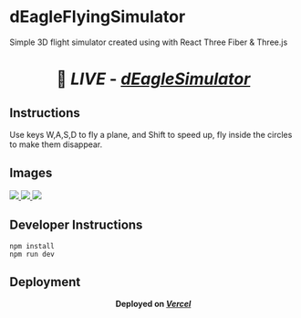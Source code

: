 # dEagleFlyingSimulator

Simple 3D flight simulator created using with React Three Fiber & Three.js

# <p align='center'> 🔗 _LIVE_ - [_**dEagleSimulator**_](https://deaglesimulator.vercel.app)</p>

## Instructions

Use keys W,A,S,D to fly a plane, and Shift to speed up, fly inside the circles to make them disappear.

## Images

<a href="https://deaglesimulator.vercel.app" target="_blank">
  <img src="https://i.imgur.com/gfBs7cu.jpg"> 
</a>

<a href="https://deaglesimulator.vercel.app" target="_blank">
  <img src="https://i.imgur.com/JEr4HWS.png"> 
</a>

<a href="https://deaglesimulator.vercel.app" target="_blank">
  <img src="https://i.imgur.com/ACb34F7.png"> 
</a>

## Developer Instructions

```
npm install
npm run dev
```


## Deployment
**<p align='center'> Deployed on [_**Vercel**_](https://vercel.com/)</p>**
